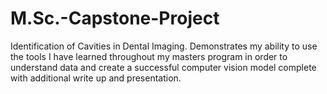 # M.Sc.-Capstone-Project
Identification of Cavities in Dental Imaging. Demonstrates my ability to use the tools I have learned throughout my masters program in order to understand data and create a successful computer vision model complete with additional write up and presentation.

